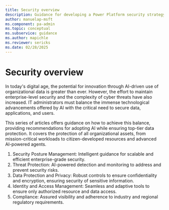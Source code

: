 ```yaml
---
title: Security overview
description: Guidance for developing a Power Platform security strategy
author: manuelap-msft
ms.component: pa-admin
ms.topic: conceptual
ms.subservice: guidance
ms.author: mapichle
ms.reviewer: sericks
ms.date: 02/28/2025
---
```


# Security overview

In today's digital age, the potential for innovation through AI-driven use of organizational data is greater than ever. However, the effort to maintain enterprise-level security and the complexity of cyber threats have also increased. IT administrators must balance the immense technological advancements offered by AI with the critical need to secure data, applications, and users.

This series of articles offers guidance on how to achieve this balance, providing recommendations for adopting AI while ensuring top-tier data protection. It covers the protection of all organizational assets, from mission-critical workloads to citizen-developed resources and advanced AI-powered agents.

1. Security Posture Management: Intelligent guidance for scalable and efficient enterprise-grade security. 
1. Threat Protection: AI-powered detection and monitoring to address and prevent security risks.
1. Data Protection and Privacy: Robust controls to ensure confidentiality and encryption, ensuring security of sensitive information.  
1. Identity and Access Management: Seamless and adaptive tools to ensure only authorized resource and data access.
1. Compliance: Assured visibility and adherence to industry and regional regulatory requirements.  